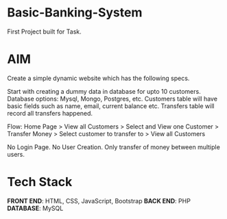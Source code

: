 # Basic-Banking-System
First Project built for Task. 

# AIM
Create a simple dynamic website which has the following specs.

Start with creating a dummy data in database for upto 10 customers. Database options: Mysql, Mongo, Postgres, etc. Customers table will have basic fields such as name, email, current balance etc. Transfers table will record all transfers happened.

Flow: Home Page > View all Customers > Select and View one Customer > Transfer Money > Select customer to transfer to > View all Customers

No Login Page. No User Creation. Only transfer of money between multiple users.

# Tech Stack
**FRONT END**: HTML, CSS, JavaScript, Bootstrap
**BACK END**: PHP
**DATABASE**: MySQL



